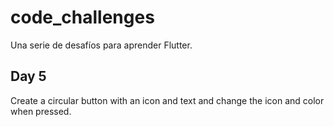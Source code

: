 # code_challenges

Una serie de desafíos para aprender Flutter.

## Day 5
Create a circular button with an icon and text and change the icon and color when pressed.